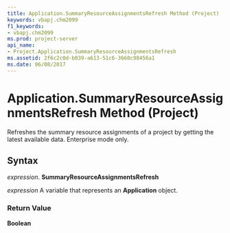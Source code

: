 ```yaml
---
title: Application.SummaryResourceAssignmentsRefresh Method (Project)
keywords: vbapj.chm2099
f1_keywords:
- vbapj.chm2099
ms.prod: project-server
api_name:
- Project.Application.SummaryResourceAssignmentsRefresh
ms.assetid: 2f6c2c0d-b039-a613-51c6-3660c98456a1
ms.date: 06/08/2017
---
```



# Application.SummaryResourceAssignmentsRefresh Method (Project)

Refreshes the summary resource assignments of a project by getting the latest available data. Enterprise mode only.


## Syntax

 _expression_. **SummaryResourceAssignmentsRefresh**

 _expression_ A variable that represents an **Application** object.


### Return Value

 **Boolean**


